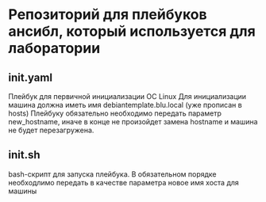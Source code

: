 # Репозиторий для плейбуков ансибл, который используется для лаборатории

## init.yaml
Плейбук для первичной инициализации ОС Linux
Для инициализации машина должна иметь имя debiantemplate.blu.local (уже прописан в hosts)
Плейбуку обязательно необходимо передать параметр new_hostname, иначе в конце не произойдет замена hostname и машина не будет перезагружена.

## init.sh
bash-скрипт для запуска плейбука. В обязательном порядке необходлимо передать в качестве параметра новое имя хоста для машины

